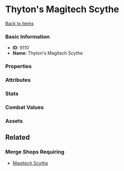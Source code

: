 # Thyton's Magitech Scythe

<no description available>

[Back to Items](../items.md)

### Basic Information

- **ID**: 9110
- **Name**: Thyton&#039;s Magitech Scythe

### Properties


### Attributes


### Stats


### Combat Values


### Assets


## Related

### Merge Shops Requiring

- [Magitech Scythe](../merge-shops/133-magitech-scythe.md)


